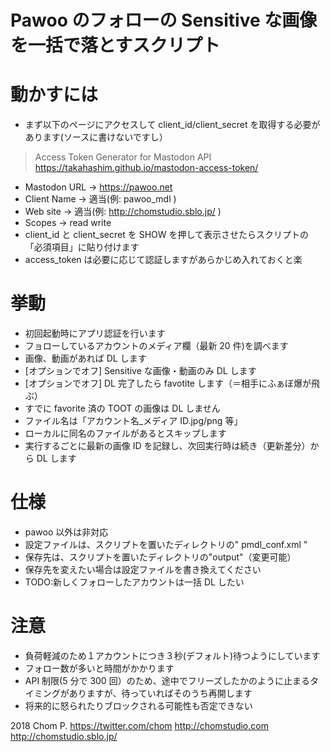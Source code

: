 # Pawoo のフォローの Sensitive な画像を一括で落とすスクリプト

# 動かすには

* まず以下のページにアクセスして client_id/client_secret を取得する必要があります(ソースに書けないですし）

> Access Token Generator for Mastodon API
> https://takahashim.github.io/mastodon-access-token/

* Mastodon URL -> https://pawoo.net
* Client Name -> 適当(例: pawoo_mdl )
* Web site -> 適当(例: http://chomstudio.sblo.jp/ )
* Scopes -> read write
* client_id と client_secret を SHOW を押して表示させたらスクリプトの「必須項目」に貼り付けます
* access_token は必要に応じて認証しますがあらかじめ入れておくと楽

# 挙動

* 初回起動時にアプリ認証を行います
* フョローしているアカウントのメディア欄（最新 20 件)を調べます
* 画像、動画があれば DL します
* [オプションでオフ] Sensitive な画像・動画のみ DL します
* [オプションでオフ] DL 完了したら favotite します（＝相手にふぁぼ爆が飛ぶ）
* すでに favorite 済の TOOT の画像は DL しません
* ファイル名は「アカウント名\_メディア ID.jpg/png 等」
* ローカルに同名のファイルがあるとスキップします
* 実行するごとに最新の画像 ID を記録し、次回実行時は続き（更新差分）から DL します

# 仕様

* pawoo 以外は非対応
* 設定ファイルは、スクリプトを置いたディレクトリの" pmdl_conf.xml "
* 保存先は、スクリプトを置いたディレクトリの"output"（変更可能）
* 保存先を変えたい場合は設定ファイルを書き換えてください
* TODO:新しくフォローしたアカウントは一括 DL したい

# 注意

* 負荷軽減のため１アカウントにつき３秒(デフォルト)待つようにしています
* フォロー数が多いと時間がかかります
* API 制限(5 分で 300 回）のため、途中でフリーズしたかのように止まるタイミングがありますが、待っていればそのうち再開します
* 将来的に怒られたりブロックされる可能性も否定できない

2018 Chom P.
https://twitter.com/chom
http://chomstudio.com
http://chomstudio.sblo.jp/
